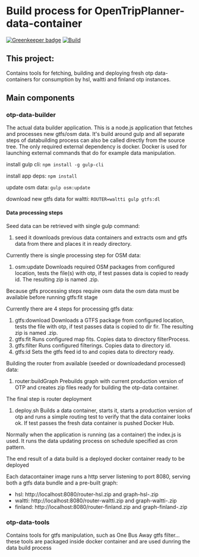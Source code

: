 # Build process for OpenTripPlanner-data-container

[![Greenkeeper badge](https://badges.greenkeeper.io/HSLdevcom/OpenTripPlanner-data-container.svg)](https://greenkeeper.io/)
[![Build](https://api.travis-ci.org/HSLdevcom/OpenTripPlanner-data-container.svg?branch=master)](https://travis-ci.org/HSLdevcom/OpenTripPlanner-data-container)

## This project:
Contains tools for fetching, building and deploying fresh otp data-containers
for consumption by hsl, waltti and finland otp instances.

## Main components

### otp-data-builder
The actual data builder application. This is a node.js application that fetches
and processes new gtfs/osm data. It's build around gulp and all separate steps of
databuilding process can also be called directly from the source tree. The only
required external dependency is docker. Docker is used for launching external
commands that do for example data manipulation.

install gulp cli:
  `npm install -g gulp-cli`

install app deps:
  `npm install`

update osm data:
  `gulp osm:update`

download new gtfs data for waltti:
  `ROUTER=waltti gulp gtfs:dl`

#### Data processing steps
Seed data can be retrieved with single gulp command:

1. seed
it downloads previous data containers and extracts osm and gtfs data from there
and places it in ready directory.

Currently there is single processing step for OSM data:
1. osm:update
Downloads required OSM packages from configured location, tests the file(s) with otp, if
test passes data is copied to ready id. The resulting zip is named <id>.zip.

Because gtfs processing steps require osm data the osm data must be available
before running gtfs:fit stage

Currently there are 4 steps for processing gtfs data:
1. gtfs:download
Downloads a GTFS package from configured location, tests the file with otp, if
test passes data is copied to dir fir. The resulting zip is named <id>.zip.
1. gtfs:fit
Runs configured map fits. Copies data to directory filterProcess.
1. gtfs:filter
Runs configured filterings. Copies data to directory id.
1. gtfs:id
Sets the gtfs feed id to <id> and copies data to directory ready.

Building the router from available (seeded or downloadedand processed) data:
1. router:buildGraph
Prebuilds graph with current production version of OTP and creates zip files
ready for building the otp-data container.

The final step is router deployment
1. deploy.sh
Builds a data container, starts it, starts a production version of otp and runs
a simple routing test to verify that the data container looks ok. If test passes
the fresh data container is pushed Docker Hub.

Normally when the application is running (as a container) the index.js is used.
It runs the data updating process on schedule specified as cron pattern.

The end result of a data build is a deployed docker container ready to be deployed

Each datacontainer image runs a http server listening to port 8080, serving both a gtfs data bundle and a pre-built graph:
- hsl: http://localhost:8080/router-hsl.zip and graph-hsl-<otpversion>.zip
- waltti: http://localhost:8080/router-waltti.zip and graph-waltti-<otpversion>.zip
- finland: http://localhost:8080/router-finland.zip and graph-finland-<otpversion>.zip

### otp-data-tools
Contains tools for gtfs manipulation, such as One Bus Away gtfs filter...
these tools are packaged inside docker container and are used dunring the data build process
